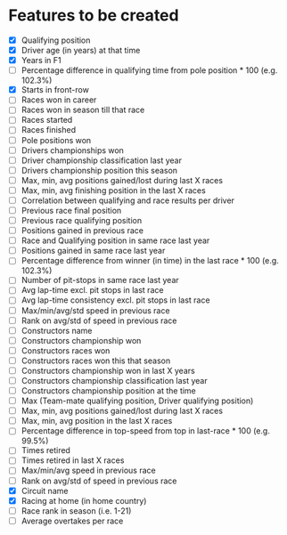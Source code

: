# Features to be created

- [x] Qualifying position
- [x] Driver age (in years) at that time
- [x] Years in F1
- [ ] Percentage difference in qualifying time from pole position * 100  (e.g. 102.3%)
- [x] Starts in front-row
- [ ] Races won in career
- [ ] Races won in season till that race
- [ ] Races started
- [ ] Races finished
- [ ] Pole positions won
- [ ] Drivers championships won
- [ ] Driver championship classification last year
- [ ] Drivers championship position this season
- [ ] Max, min, avg positions gained/lost during last X races
- [ ] Max, min, avg finishing position in the last X races
- [ ] Correlation between qualifying and race results per driver
- [ ] Previous race final position
- [ ] Previous race qualifying position
- [ ] Positions gained in previous race
- [ ] Race and Qualifying position in same race last year
- [ ] Positions gained in same race last year
- [ ] Percentage difference from winner (in time) in the last race \* 100  (e.g. 102.3%)
- [ ] Number of pit-stops in same race last year
- [ ] Avg lap-time excl. pit stops in last race
- [ ] Avg lap-time consistency excl. pit stops in last race
- [ ] Max/min/avg/std speed in previous race
- [ ] Rank on avg/std of speed in previous race
- [ ] Constructors name
- [ ] Constructors championship won
- [ ] Constructors races won
- [ ] Constructors races won this that season
- [ ] Constructors championship won in last X years
- [ ] Constructors championship classification last year
- [ ] Constructors championship position at the time
- [ ] Max (Team-mate qualifying position, Driver qualifying position)
- [ ] Max, min, avg positions gained/lost during last X races
- [ ] Max, min, avg position in the last X races
- [ ] Percentage difference in top-speed from top in last-race * 100 (e.g. 99.5%)
- [ ] Times retired
- [ ] Times retired in last X races
- [ ] Max/min/avg speed in previous race
- [ ] Rank on avg/std of speed in previous race
- [x] Circuit name
- [x] Racing at home (in home country)
- [ ] Race rank in season (i.e. 1-21)
- [ ] Average overtakes per race